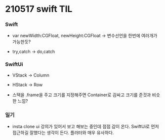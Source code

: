 # 210517 swift TIL

### Swift

- var newWidth:CGFloat, newHeight:CGFloat → 변수선언을 한번에 여러개가 가능한듯?

- try,catch → do,catch

### SwiftUi

- VStack → Column

- HStack → Row

- 스택을 .frame을 주고 크기를 지정해주면 Container로 감싸고 크기를 준것과 비슷한 느낌?

### 일기

- insta clone ui 강의가 있어서 보고 해보는 중인데 점점 감이 온다. SwiftUi로 먼저 접근하길 잘했다는 생각이 든다. 플러터와 매우 유사하다.


